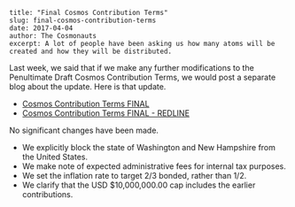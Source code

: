 ~~~
title: "Final Cosmos Contribution Terms"
slug: final-cosmos-contribution-terms
date: 2017-04-04
author: The Cosmonauts
excerpt: A lot of people have been asking us how many atoms will be created and how they will be distributed.
~~~

Last week, we said that if we make any further modifications
to the Penultimate Draft Cosmos Contribution Terms, we would
post a separate blog about the update.  Here is that update.

* [Cosmos Contribution Terms FINAL](https://github.com/cosmos/cosmos/raw/master/fundraiser/Interchain%20Cosmos%20Contribution%20Terms%20-%20FINAL.pdf)
* [Cosmos Contribution Terms FINAL - REDLINE](https://github.com/cosmos/cosmos/raw/master/fundraiser/Interchain%20Cosmos%20Contribution%20Terms%20-%20FINAL%20-%20REDLINE.docx)

No significant changes have been made.

* We explicitly block the state of Washington and New Hampshire from the United States.
* We make note of expected administrative fees for internal tax purposes.
* We set the inflation rate to target 2/3 bonded, rather than 1/2.
* We clarify that the USD $10,000,000.00 cap includes the earlier contributions.
